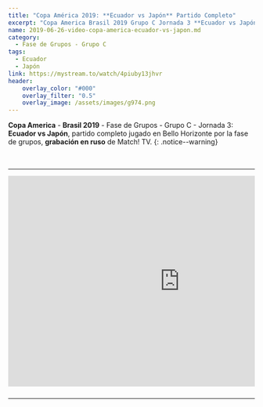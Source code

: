 ```yaml
---
title: "Copa América 2019: **Ecuador vs Japón** Partido Completo"
excerpt: "Copa America Brasil 2019 Grupo C Jornada 3 **Ecuador vs Japón** Partido Completo"
name: 2019-06-26-video-copa-america-ecuador-vs-japon.md
category:
  - Fase de Grupos - Grupo C
tags:
  - Ecuador
  - Japón
link: https://mystream.to/watch/4piuby13jhvr
header:
    overlay_color: "#000"
    overlay_filter: "0.5"
    overlay_image: /assets/images/g974.png
---
```


**Copa America** - **Brasil 2019** - Fase de Grupos - Grupo C - Jornada 3: **Ecuador vs Japón**, partido completo jugado en Bello Horizonte por la fase de grupos, **grabación en ruso** de Match! TV.
{: .notice--warning}

<style>
	td {
	padding: 0;
	border-bottom: 0;
}
</style>

<br>
<div id="media">
	<center>
		<table>
			<tbody>
  				<tr>
					<td height="13" width="21" background="{{ site.url }}/{{ site.baseurl }}/assets/images/12421152032.png"></td>
					<td height="13" background="{{ site.url }}/{{ site.baseurl }}/assets/images/55452124552.png"></td>
					<td height="13" width="21" background="{{ site.url }}/{{ site.baseurl }}/assets/images/45454787.png"></td>
  				</tr>
				<tr>
					<td width="21" background="{{ site.url }}/{{ site.baseurl }}/assets/images/21210212120.png"></td>
					<td>
						<iframe src="https://embed.mystream.to/4piuby13jhvr" scrolling="no" frameborder="0" width="700" height="430" allowfullscreen="true" webkitallowfullscreen="true" mozallowfullscreen="true"></iframe>
					</td>
    					<td width="21" background="{{ site.url }}/{{ site.baseurl }}/assets/images/203233451.png"></td>
  				</tr>
				<tr>
    					<td height="17" width="21" background="{{ site.url }}/{{ site.baseurl }}/assets/images/23121542.png"></td>
    					<td height="17" background="{{ site.url }}/{{ site.baseurl }}/assets/images/12345456.png"></td>
    					<td height="25" width="21" background="{{ site.url }}/{{ site.baseurl }}/assets/images/2656564.png"></td>
  				</tr>
			</tbody>
		</table>
	</center>
</div>
